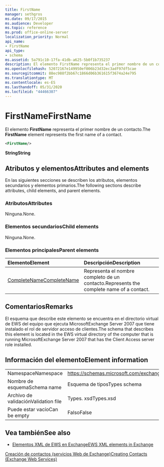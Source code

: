 ```yaml
---
title: FirstName
manager: sethgros
ms.date: 09/17/2015
ms.audience: Developer
ms.topic: reference
ms.prod: office-online-server
localization_priority: Normal
api_name:
- FirstName
api_type:
- schema
ms.assetid: 5a791c10-17fa-41db-a625-5b0f1b735237
description: El elemento FirstName representa el primer nombre de un contacto.
ms.openlocfilehash: 52072167e149950ef006b23d32ec3adf97df5cae
ms.sourcegitcommit: 88ec988f2bb67c1866d06b361615f3674a24e795
ms.translationtype: MT
ms.contentlocale: es-ES
ms.lasthandoff: 05/31/2020
ms.locfileid: "44466307"
---
```

# <a name="firstname"></a><span data-ttu-id="23e4a-103">FirstName</span><span class="sxs-lookup"><span data-stu-id="23e4a-103">FirstName</span></span>

<span data-ttu-id="23e4a-104">El elemento **FirstName** representa el primer nombre de un contacto.</span><span class="sxs-lookup"><span data-stu-id="23e4a-104">The **FirstName** element represents the first name of a contact.</span></span> 
  
```xml
<FirstName/>
```

 <span data-ttu-id="23e4a-105">**String**</span><span class="sxs-lookup"><span data-stu-id="23e4a-105">**String**</span></span>
## <a name="attributes-and-elements"></a><span data-ttu-id="23e4a-106">Atributos y elementos</span><span class="sxs-lookup"><span data-stu-id="23e4a-106">Attributes and elements</span></span>

<span data-ttu-id="23e4a-107">En las siguientes secciones se describen los atributos, elementos secundarios y elementos primarios.</span><span class="sxs-lookup"><span data-stu-id="23e4a-107">The following sections describe attributes, child elements, and parent elements.</span></span>
  
### <a name="attributes"></a><span data-ttu-id="23e4a-108">Atributos</span><span class="sxs-lookup"><span data-stu-id="23e4a-108">Attributes</span></span>

<span data-ttu-id="23e4a-109">Ninguna.</span><span class="sxs-lookup"><span data-stu-id="23e4a-109">None.</span></span>
  
### <a name="child-elements"></a><span data-ttu-id="23e4a-110">Elementos secundarios</span><span class="sxs-lookup"><span data-stu-id="23e4a-110">Child elements</span></span>

<span data-ttu-id="23e4a-111">Ninguna.</span><span class="sxs-lookup"><span data-stu-id="23e4a-111">None.</span></span>
  
### <a name="parent-elements"></a><span data-ttu-id="23e4a-112">Elementos principales</span><span class="sxs-lookup"><span data-stu-id="23e4a-112">Parent elements</span></span>

|<span data-ttu-id="23e4a-113">**Elemento**</span><span class="sxs-lookup"><span data-stu-id="23e4a-113">**Element**</span></span>|<span data-ttu-id="23e4a-114">**Descripción**</span><span class="sxs-lookup"><span data-stu-id="23e4a-114">**Description**</span></span>|
|:-----|:-----|
|[<span data-ttu-id="23e4a-115">CompleteName</span><span class="sxs-lookup"><span data-stu-id="23e4a-115">CompleteName</span></span>](completename.md) <br/> |<span data-ttu-id="23e4a-116">Representa el nombre completo de un contacto.</span><span class="sxs-lookup"><span data-stu-id="23e4a-116">Represents the complete name of a contact.</span></span>  <br/> |
   
## <a name="remarks"></a><span data-ttu-id="23e4a-117">Comentarios</span><span class="sxs-lookup"><span data-stu-id="23e4a-117">Remarks</span></span>

<span data-ttu-id="23e4a-118">El esquema que describe este elemento se encuentra en el directorio virtual de EWS del equipo que ejecuta MicrosoftExchange Server 2007 que tiene instalado el rol de servidor acceso de clientes.</span><span class="sxs-lookup"><span data-stu-id="23e4a-118">The schema that describes this element is located in the EWS virtual directory of the computer that is running MicrosoftExchange Server 2007 that has the Client Access server role installed.</span></span>
  
## <a name="element-information"></a><span data-ttu-id="23e4a-119">Información del elemento</span><span class="sxs-lookup"><span data-stu-id="23e4a-119">Element information</span></span>

|||
|:-----|:-----|
|<span data-ttu-id="23e4a-120">Namespace</span><span class="sxs-lookup"><span data-stu-id="23e4a-120">Namespace</span></span>  <br/> |https://schemas.microsoft.com/exchange/services/2006/types  <br/> |
|<span data-ttu-id="23e4a-121">Nombre de esquema</span><span class="sxs-lookup"><span data-stu-id="23e4a-121">Schema name</span></span>  <br/> |<span data-ttu-id="23e4a-122">Esquema de tipos</span><span class="sxs-lookup"><span data-stu-id="23e4a-122">Types schema</span></span>  <br/> |
|<span data-ttu-id="23e4a-123">Archivo de validación</span><span class="sxs-lookup"><span data-stu-id="23e4a-123">Validation file</span></span>  <br/> |<span data-ttu-id="23e4a-124">Types. xsd</span><span class="sxs-lookup"><span data-stu-id="23e4a-124">Types.xsd</span></span>  <br/> |
|<span data-ttu-id="23e4a-125">Puede estar vacío</span><span class="sxs-lookup"><span data-stu-id="23e4a-125">Can be empty</span></span>  <br/> |<span data-ttu-id="23e4a-126">Falso</span><span class="sxs-lookup"><span data-stu-id="23e4a-126">False</span></span>  <br/> |
   
## <a name="see-also"></a><span data-ttu-id="23e4a-127">Vea también</span><span class="sxs-lookup"><span data-stu-id="23e4a-127">See also</span></span>



- [<span data-ttu-id="23e4a-128">Elementos XML de EWS en Exchange</span><span class="sxs-lookup"><span data-stu-id="23e4a-128">EWS XML elements in Exchange</span></span>](ews-xml-elements-in-exchange.md)


[<span data-ttu-id="23e4a-129">Creación de contactos (servicios Web de Exchange)</span><span class="sxs-lookup"><span data-stu-id="23e4a-129">Creating Contacts (Exchange Web Services)</span></span>](https://msdn.microsoft.com/library/4845917e-70d1-481c-bbd7-011ec6571789%28Office.15%29.aspx)

